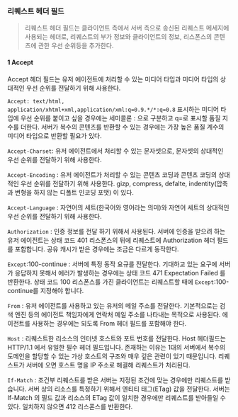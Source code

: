 ###  리퀘스트 헤더 필드

> 리퀘스트 헤더 필드는 클라이언트 측에서 서버 측으로 송신된 리퀘스트 메세지에 사용되는 헤더로, 리퀘스트의 부가 정보와 클라이언트의 정보, 리스폰스의 콘텐츠에 관한 우선 순위등을 추가한다.

#### 1 Accept

Accept 헤더 필드는 유저 에이전트에 처리할 수 있는 미디어 타입과 미디어 타입의 상대적인 우선 순위를 전달하기 위해 사용한다. 

`Accept: text/html, application/xhtml+xml,application/xml:q=0.9.*/*:q=0.8` 
표시하는 미디어 타입에 우선 순위를 붙이고 싶을 경우에는 세미콜론 : 으로 구분하고  q=로 표시할 품질 지수를 더한다.
서버가 복수의 콘텐츠를 반환할 수 있는 경우에는 가장 높은 품질 계수의 미디어 타입으로 반환할 필요가 있다.

`Accept-Charset`: 유저 에이전트에서 처리할 수 있는 문자셋으로, 문자셋의 상대적인 우선 순위를 전달하기 위해 사용한다.

`Accept-Encoding` :  유저 에이전트가 처리할 수 있는 콘텐츠 코딩과 콘텐츠 코딩의 상대적인 우선 순위를 전달하기 위해 사용한다. gizp, compress, defalte, indentity(압축과 변형을 하지 않는 디폴트 인코딩 포맷) 이 있다. 

`Accept-Language` : 자연어의 세트(한국어와 영어라는 의미)와 자연어 세트의 상대적인 우선 순위를 전달하기 위해 사용한다. 

`Authorization` : 인증 정보를 전달 하기 위해서 사용된다. 서버에 인증을 받으려 하는 유저 에이전트는 상태 코드 401 리스폰스의 뒤에 리퀘스트에 Authorization 헤더 필드를 포함합니다. 공유 캐시가 받은 경우에는 조금은 다르게 동작한다.

`Except`:100-continue : 서버에 특정 동작 요규를 전달한다. 기대하고 있는 요구에 서버가 응답하지 못해서 에러가 발생하는 경우에는 상태 코드 471 Expectation Failed 를 반환한다. 상태 코드 100 리스폰스를 가진 클라이언트는 리퀘스트할 때에 `Except`:100-continue를 지정해야 합니다.

`From` : 유저 에이전트를 사용하고 있는 유저의 메일 주소를 전달한다. 기본적으로는 검색 엔진 등의 에이전트 책임자에게 연락처 메일 주소를 나타내는 목적으로 사용된다. 에이전트를 사용하는 경우에는 되도록 From 헤더 필드를 포함해야 한다.

`Host` : 리퀘스트한 리소스의 인터넷 호스트와 포트 번호를 전달한다. Host 헤더필드는 HTTP/1.1 에서 유일한 필수 헤더 필드입니다. 존재하는 이유는 1대의 서버에서 복수의 도메인을 할당할 수 있는 가상 호스트의 구조와 매우 깊은 관련이 있기 때문입니다. 리퀘스트가 서버에 오면 호스트 명을 IP 주소로 해결해 리퀘스트가 처리된다. 

`If-Match` : 조건부 리퀘스트를 받은 서버는 지정된 조건에 맞는 경우에만 리퀘스트를 받습니다. 서버 상의 리소스를 특정하기 위해서 엔티티 태그(ETag) 값을 전달한다. 서버는 If-Match 의 필드 값과 리소스의 ETag 값이 일치한 경우에만 리퀘스트를 받아들일 수 있다. 일치하지 않으면 412 리스폰스를 반환한다.

